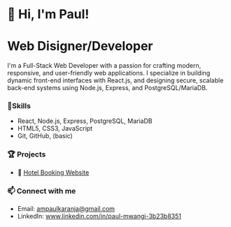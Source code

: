# 👋 Hi, I'm Paul!

# Web Disigner/Developer

I'm a Full-Stack Web Developer with a passion for crafting modern, responsive, and user-friendly web applications.
I specialize in building dynamic front-end interfaces with React.js, and designing secure,
scalable back-end systems using Node.js, Express, and PostgreSQL/MariaDB.

### 🔧Skills
- React, Node.js, Express, PostgreSQL, MariaDB
- HTML5, CSS3, JavaScript
- Git, GitHub, (basic)

### 🏆 Projects
- 🏨 [Hotel Booking Website](https://github.com/SmartMinds1/SmartProjects)
  

### 📫 Connect with me
- Email: ampaulkaranja@gmail.com
- LinkedIn: www.linkedin.com/in/paul-mwangi-3b23b8351


<!---
SmartMinds1/SmartMinds1 is a ✨ special ✨ repository because its `README.md` (this file) appears on your GitHub profile.
You can click the Preview link to take a look at your changes.
--->
